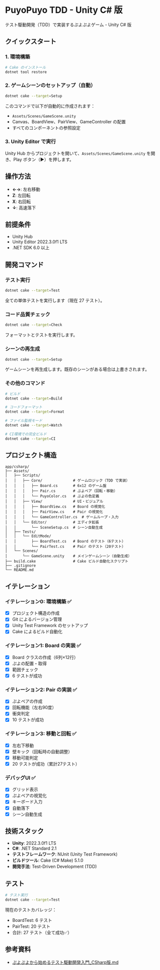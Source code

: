# PuyoPuyo TDD - Unity C# 版

テスト駆動開発（TDD）で実装するぷよぷよゲーム - Unity C# 版

## クイックスタート

### 1. 環境構築

```bash
# Cake のインストール
dotnet tool restore
```

### 2. ゲームシーンのセットアップ（自動）

```bash
dotnet cake --target=Setup
```

このコマンドで以下が自動的に作成されます：
- `Assets/Scenes/GameScene.unity`
- Canvas、BoardView、PairView、GameController の配置
- すべてのコンポーネントの参照設定

### 3. Unity Editor で実行

Unity Hub からプロジェクトを開いて、`Assets/Scenes/GameScene.unity` を開き、Play ボタン（▶）を押します。

## 操作方法

- **←→**: 左右移動
- **Z**: 左回転
- **X**: 右回転
- **↓**: 高速落下

## 前提条件

- Unity Hub
- Unity Editor 2022.3.0f1 LTS
- .NET SDK 6.0 以上

## 開発コマンド

### テスト実行

```bash
dotnet cake --target=Test
```

全ての単体テストを実行します（現在 27 テスト）。

### コード品質チェック

```bash
dotnet cake --target=Check
```

フォーマットとテストを実行します。

### シーンの再生成

```bash
dotnet cake --target=Setup
```

ゲームシーンを再生成します。既存のシーンがある場合は上書きされます。

### その他のコマンド

```bash
# ビルド
dotnet cake --target=Build

# コードフォーマット
dotnet cake --target=Format

# ファイル監視モード
dotnet cake --target=Watch

# CI環境での完全ビルド
dotnet cake --target=CI
```

## プロジェクト構造

```
app/csharp/
├── Assets/
│   ├── Scripts/
│   │   ├── Core/              # ゲームロジック（TDD で実装）
│   │   │   ├── Board.cs       # 6x12 のゲーム盤
│   │   │   ├── Pair.cs        # ぷよペア（回転・移動）
│   │   │   └── PuyoColor.cs   # ぷよの色定義
│   │   ├── View/              # UI・ビジュアル
│   │   │   ├── BoardView.cs   # Board の視覚化
│   │   │   ├── PairView.cs    # Pair の視覚化
│   │   │   └── GameController.cs  # ゲームループ・入力
│   │   └── Editor/            # エディタ拡張
│   │       └── SceneSetup.cs  # シーン自動生成
│   ├── Tests/
│   │   └── EditMode/
│   │       ├── BoardTest.cs   # Board のテスト（6テスト）
│   │       └── PairTest.cs    # Pair のテスト（20テスト）
│   └── Scenes/
│       └── GameScene.unity    # メインゲームシーン（自動生成）
├── build.cake                 # Cake ビルド自動化スクリプト
├── .gitignore
└── README.md
```

## イテレーション

### イテレーション0: 環境構築 ✅

- [x] プロジェクト構造の作成
- [x] Git によるバージョン管理
- [x] Unity Test Framework のセットアップ
- [x] Cake によるビルド自動化

### イテレーション1: Board の実装 ✅

- [x] Board クラスの作成（6列×12行）
- [x] ぷよの配置・取得
- [x] 範囲チェック
- [x] 6 テストが成功

### イテレーション2: Pair の実装 ✅

- [x] ぷよペアの作成
- [x] 回転機能（左右90度）
- [x] 衝突判定
- [x] 10 テストが成功

### イテレーション3: 移動と回転 ✅

- [x] 左右下移動
- [x] 壁キック（回転時の自動調整）
- [x] 移動可能判定
- [x] 20 テストが成功（累計27テスト）

### デバッグUI ✅

- [x] グリッド表示
- [x] ぷよペアの視覚化
- [x] キーボード入力
- [x] 自動落下
- [x] シーン自動生成

## 技術スタック

- **Unity**: 2022.3.0f1 LTS
- **C#**: .NET Standard 2.1
- **テストフレームワーク**: NUnit (Unity Test Framework)
- **ビルドツール**: Cake (C# Make) 5.1.0
- **開発手法**: Test-Driven Development (TDD)

## テスト

```bash
# テスト実行
dotnet cake --target=Test
```

現在のテストカバレッジ：
- BoardTest: 6 テスト
- PairTest: 20 テスト
- 合計: 27 テスト（全て成功✅）

## 参考資料

- [ぷよぷよから始めるテスト駆動開発入門_CSharp版.md](../../docs/reference/case-5/ぷよぷよから始めるテスト駆動開発入門_CSharp版.md)
